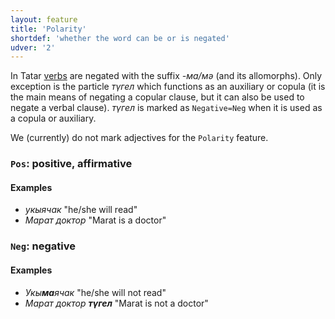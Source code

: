 ```yaml
---
layout: feature
title: 'Polarity'
shortdef: 'whether the word can be or is negated'
udver: '2'
---
```


In Tatar [verbs](tt-pos/VERB) are negated with the suffix _-ма/мә_ (and its allomorphs).
Only exception is the particle _түгел_ which functions as an auxiliary or copula
(it is the main means of negating a copular clause, but it can also be used to negate a verbal clause).
_түгел_ is marked as `Negative=Neg` when it is used as a copula or auxiliary.

We (currently) do not mark adjectives for the `Polarity` feature.

### <a name="Pos">`Pos`</a>: positive, affirmative

#### Examples

- _укыячак_ "he/she will read"
- _Марат доктор_ "Marat is a doctor"

### <a name="Neg">`Neg`</a>: negative

#### Examples

- _Укы<b>ма</b>ячак_ "he/she will not read"
- _Марат доктор <b>түгел</b>_ "Marat is not a doctor"
<!-- Interlanguage links updated Po lis 14 15:34:54 CET 2022 -->
